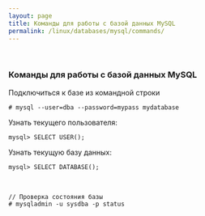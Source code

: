 ```yaml
---
layout: page
title: Команды для работы с базой данных MySQL
permalink: /linux/databases/mysql/commands/
---
```



<br/>

### Команды для работы с базой данных MySQL

Подключиться к базе из командной строки

    # mysql --user=dba --password=mypass mydatabase

Узнать текущего пользователя:

    mysql> SELECT USER();


Узнать текущую базу данных:

    mysql> SELECT DATABASE();



<br/>

    // Проверка состояния базы
    # mysqladmin -u sysdba -p status
